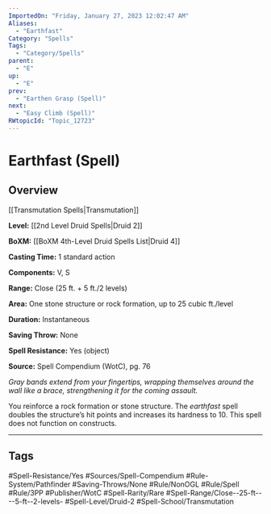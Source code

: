 ```yaml
---
ImportedOn: "Friday, January 27, 2023 12:02:47 AM"
Aliases:
  - "Earthfast"
Category: "Spells"
Tags:
  - "Category/Spells"
parent:
  - "E"
up:
  - "E"
prev:
  - "Earthen Grasp (Spell)"
next:
  - "Easy Climb (Spell)"
RWtopicId: "Topic_12723"
---
```

# Earthfast (Spell)
## Overview
[[Transmutation Spells|Transmutation]]

**Level:** [[2nd Level Druid Spells|Druid 2]]

**BoXM:** [[BoXM 4th-Level Druid Spells List|Druid 4]]

**Casting Time:** 1 standard action

**Components:** V, S

**Range:** Close (25 ft. + 5 ft./2 levels)

**Area:** One stone structure or rock formation, up to 25 cubic ft./level

**Duration:** Instantaneous

**Saving Throw:** None

**Spell Resistance:** Yes (object)

**Source:** Spell Compendium (WotC), pg. 76

*Gray bands extend from your fingertips, wrapping themselves around the wall like a brace, strengthening it for the coming assault.*

You reinforce a rock formation or stone structure. The *earthfast* spell doubles the structure’s hit points and increases its hardness to 10. This spell does not function on constructs.


---
## Tags
#Spell-Resistance/Yes #Sources/Spell-Compendium #Rule-System/Pathfinder #Saving-Throws/None #Rule/NonOGL #Rule/Spell #Rule/3PP #Publisher/WotC #Spell-Rarity/Rare #Spell-Range/Close--25-ft----5-ft--2-levels- #Spell-Level/Druid-2 #Spell-School/Transmutation

